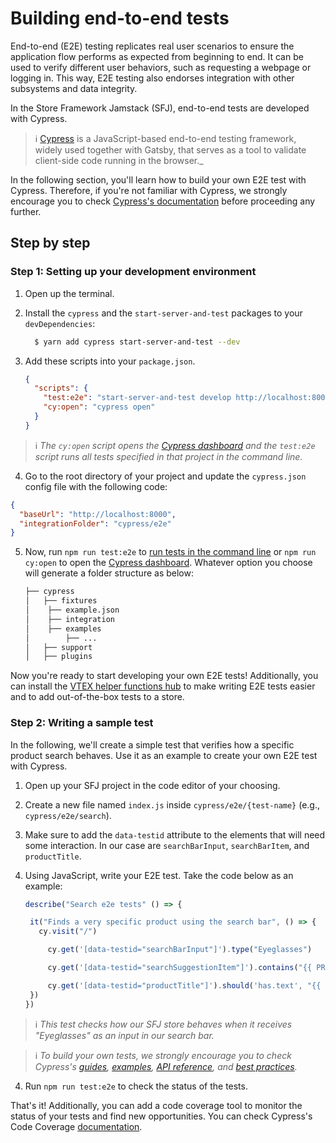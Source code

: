 # Building end-to-end tests

End-to-end (E2E) testing replicates real user scenarios to ensure the application flow performs as expected from beginning to end. It can be used to verify different user behaviors, such as requesting a webpage or logging in. This way, E2E testing also endorses integration with other subsystems and data integrity.

In the Store Framework Jamstack (SFJ), end-to-end tests are developed with Cypress.

> ℹ️ [Cypress](https://www.cypress.io/) is a JavaScript-based end-to-end testing framework, widely used together with Gatsby, that serves as a tool to validate client-side code running in the browser.\_

In the following section, you'll learn how to build your own E2E test with Cypress. Therefore, if you're not familiar with Cypress, we strongly encourage you to check [Cypress's documentation](https://docs.cypress.io/guides/overview/why-cypress.html) before proceeding any further.

## Step by step
 
### Step 1: Setting up your development environment

1. Open up the terminal.
2. Install the `cypress` and the `start-server-and-test` packages to your `devDependencies`:

   ```bash
     $ yarn add cypress start-server-and-test --dev
   ```

3. Add these scripts into your `package.json`.

   ```json
   {
     "scripts": {
       "test:e2e": "start-server-and-test develop http://localhost:8000 cy:open",
       "cy:open": "cypress open"
     }
   }
   ```

> ℹ️ _The `cy:open` script opens the [Cypress dashboard](https://www.cypress.io/dashboard) and the `test:e2e` script runs all tests specified in that project in the command line._

4. Go to the root directory of your project and update the `cypress.json` config file with the following code:

```json
{
  "baseUrl": "http://localhost:8000",
  "integrationFolder": "cypress/e2e"
}
```

5. Now, run `npm run test:e2e` to [run tests in the command line](https://docs.cypress.io/guides/guides/command-line.html#Installation) or `npm run cy:open` to open the [Cypress dashboard](https://www.cypress.io/dashboard). Whatever option you choose will generate a folder structure as below:

   ```bash
   ├── cypress
   │   ├── fixtures
   │   	├── example.json
   │	├── integration
   │   	├── examples
   │   		├── ...
   │   ├── support
   │   ├── plugins
   ```

Now you're ready to start developing your own E2E tests! Additionally, you can install the [VTEX helper functions hub](https://github.com/vtex/test-toolshttps://github.com/vtex/test-tools) to make writing E2E tests easier and to add out-of-the-box tests to a store.

### Step 2: Writing a sample test

In the following, we'll create a simple test that verifies how a specific product search behaves. Use it as an example to create your own E2E test with Cypress.

1. Open up your SFJ project in the code editor of your choosing.
2. Create a new file named `index.js` inside `cypress/e2e/{test-name}` (e.g., `cypress/e2e/search`).
3. Make sure to add the `data-testid` attribute to the elements that will need some interaction. In our case are `searchBarInput`, `searchBarItem`, and `productTitle`.
4. Using JavaScript, write your E2E test. Take the code below as an example:

   ```js
   describe("Search e2e tests" () => {

   	it("Finds a very specific product using the search bar", () => {
      cy.visit("/")

   		cy.get('[data-testid="searchBarInput"]').type("Eyeglasses")

   		cy.get('[data-testid="searchSuggestionItem"]').contains("{{ PRODUCT_NAME }}").click()

   		cy.get('[data-testid="productTitle"]').should('has.text', "{{ PRODUCT_NAME }}")
   	})
   })

   ```

> ℹ️ _This test checks how our SFJ store behaves when it receives "Eyeglasses" as an input in our search bar._

> ℹ️ _To build your own tests, we strongly encourage you to check Cypress's [guides](https://docs.cypress.io/guides/getting-started/writing-your-first-test.html#Add-a-test-file), [examples](https://docs.cypress.io/examples/examples/recipes.html#Fundamentals), [API reference](https://docs.cypress.io/api/api/table-of-contents.html), and [best practices](https://docs.cypress.io/guides/references/best-practices.html)._

4. Run `npm run test:e2e` to check the status of the tests.

That's it! Additionally, you can add a code coverage tool to monitor the status of your tests and find new opportunities. You can check Cypress's Code Coverage [documentation](https://docs.cypress.io/guides/tooling/code-coverage.html#Introduction).
